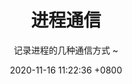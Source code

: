---
layout: post
title:  "进程通信"
date:   2020-11-16 11:22:36 +0800
tags: OS
subtitle: '记录进程的几种通信方式 ~'
---
